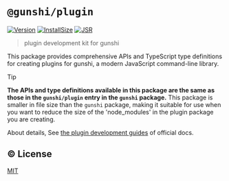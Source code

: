 # `@gunshi/plugin`

[![Version][npm-version-src]][npm-version-href]
[![InstallSize][install-size-src]][install-size-src]
[![JSR][jsr-src]][jsr-href]

> plugin development kit for gunshi

This package provides comprehensive APIs and TypeScript type definitions for creating plugins for gunshi, a modern JavaScript command-line library.

<!-- eslint-disable markdown/no-missing-label-refs -->

> [!TIP]
> **The APIs and type definitions available in this package are the same as those in the `gunshi/plugin` entry in the `gunshi` package.**
> This package is smaller in file size than the `gunshi` package, making it suitable for use when you want to reduce the size of the 'node_modules' in the plugin package you are creating.

<!-- eslint-enable markdown/no-missing-label-refs -->

About details, See [the plugin development guides](https://gunshi.dev/guide/plugin/introduction) of official docs.

## ©️ License

[MIT](http://opensource.org/licenses/MIT)

<!-- Badges -->

[npm-version-src]: https://img.shields.io/npm/v/@gunshi/plugin?style=flat
[npm-version-href]: https://npmjs.com/package/@gunshi/plugin@alpha
[jsr-src]: https://jsr.io/badges/@gunshi/plugin
[jsr-href]: https://jsr.io/@gunshi/plugin
[install-size-src]: https://pkg-size.dev/badge/install/27672
